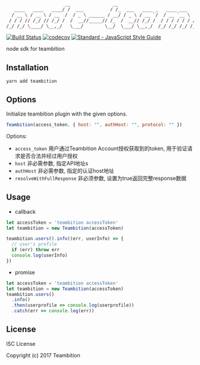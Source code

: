 ```bash
                      __                __                               __      _    __     _                
   ____   ____   ____/ /  ___          / /_  ___   ____ _   ____ ___    / /_    (_)  / /_   (_)  ____    ____
  / __ \ / __ \ / __  /  / _ \ ______ / __/ / _ \ / __ `/  / __ `__ \  / __ \  / /  / __/  / /  / __ \  / __ \
 / / / // /_/ // /_/ /  /  __//_____// /_  /  __// /_/ /  / / / / / / / /_/ / / /  / /_   / /  / /_/ / / / / /
/_/ /_/ \____/ \__,_/   \___/        \__/  \___/ \__,_/  /_/ /_/ /_/ /_.___/ /_/   \__/  /_/   \____/ /_/ /_/

```
[![Build Status](https://travis-ci.org/teambition/node-teambition.svg?branch=master)](https://travis-ci.org/teambition/node-teambition)  [![codecov](https://codecov.io/gh/teambition/node-teambition/branch/master/graph/badge.svg)](https://codecov.io/gh/teambition/node-teambition)  [![Standard - JavaScript Style Guide](https://img.shields.io/badge/code%20style-standard-brightgreen.svg)](http://standardjs.com/)

node sdk for teambition


## Installation
```
yarn add teambition
```

## Options
Initialize teambition plugin with the given options.

```JavaScript
Teambition(access_token, { host: "", authHost: "", protocol: "" })
```
Options:

 - `access_token` 用户通过Teambition Account授权获取到的token, 用于验证请求是否合法并经过用户授权
 - `host` 非必需参数, 指定API地址s
 - `authHost` 非必需参数, 指定的认证host地址
 - `resolveWithFullResponse` 非必须参数, 设置为true返回完整response数据


## Usage

* callback
```JavaScript
let accessToken = 'teambition accessToken'
let teambition = new Teambition(accessToken)

teambition.users().info((err, userInfo) => {
  // user's profile
  if (err) throw err
  console.log(userInfo)
})

```

* promise
```JavaScript
let accessToken = 'teambition accessToken'
let teambition = new Teambition(accessToken)
teambition.users()
  .info()
  .then(userprofile => console.log(userprofile))
  .catch(err => console.log(err))
```

## License

ISC License

Copyright (c) 2017 Teambition
